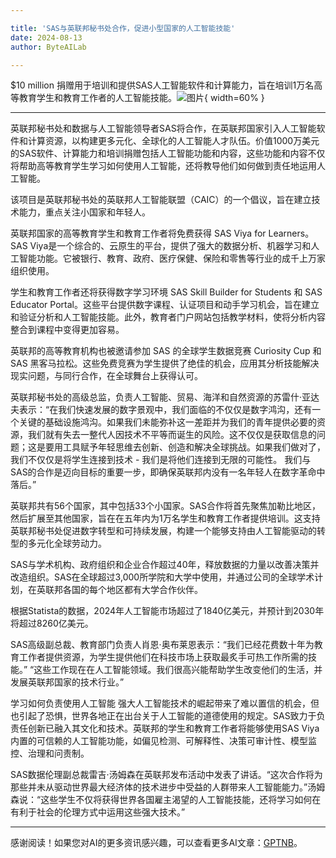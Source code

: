 ```yaml
---

title: 'SAS与英联邦秘书处合作，促进小型国家的人工智能技能'
date: 2024-08-13
author: ByteAILab

---
```


$10 million 捐赠用于培训和提供SAS人工智能软件和计算能力，旨在培训1万名高等教育学生和教育工作者的人工智能技能。![图片](https://ai-techpark.com/wp-content/uploads/2024/08/SAS-a-960x540.jpg){ width=60% }

---


英联邦秘书处和数据与人工智能领导者SAS将合作，在英联邦国家引入人工智能软件和计算资源，以构建更多元化、全球化的人工智能人才队伍。价值1000万美元的SAS软件、计算能力和培训捐赠包括人工智能功能和内容，这些功能和内容不仅将帮助高等教育学生学习如何使用人工智能，还将教导他们如何做到责任地运用人工智能。

该项目是英联邦秘书处的英联邦人工智能联盟（CAIC）的一个倡议，旨在建立技术能力，重点关注小国家和年轻人。

英联邦国家的高等教育学生和教育工作者将免费获得 SAS Viya for Learners。SAS Viya是一个综合的、云原生的平台，提供了强大的数据分析、机器学习和人工智能功能。它被银行、教育、政府、医疗保健、保险和零售等行业的成千上万家组织使用。

学生和教育工作者还将获得数字学习环境 SAS Skill Builder for Students 和 SAS Educator Portal。这些平台提供数字课程、认证项目和动手学习机会，旨在建立和验证分析和人工智能技能。此外，教育者门户网站包括教学材料，使将分析内容整合到课程中变得更加容易。

英联邦的高等教育机构也被邀请参加 SAS 的全球学生数据竞赛 Curiosity Cup 和 SAS 黑客马拉松。这些免费竞赛为学生提供了绝佳的机会，应用其分析技能解决现实问题，与同行合作，在全球舞台上获得认可。

英联邦秘书处的高级总监，负责人工智能、贸易、海洋和自然资源的苏雷什·亚达夫表示：“在我们快速发展的数字景观中，我们面临的不仅仅是数字鸿沟，还有一个关键的基础设施鸿沟。如果我们未能弥补这一差距并为我们的青年提供必要的资源，我们就有失去一整代人因技术不平等而诞生的风险。这不仅仅是获取信息的问题；这是要用工具赋予年轻思维去创新、创造和解决全球挑战。如果我们做对了，我们不仅仅是将学生连接到技术 - 我们是将他们连接到无限的可能性。
我们与SAS的合作是迈向目标的重要一步，即确保英联邦内没有一名年轻人在数字革命中落后。”

英联邦共有56个国家，其中包括33个小国家。SAS合作将首先聚焦加勒比地区，然后扩展至其他国家，旨在在五年内为1万名学生和教育工作者提供培训。这支持英联邦秘书处促进数字转型和可持续发展，构建一个能够支持由人工智能驱动的转型的多元化全球劳动力。

SAS与学术机构、政府组织和企业合作超过40年，释放数据的力量以改善决策并改造组织。SAS在全球超过3,000所学院和大学中使用，并通过公司的全球学术计划，在英联邦各国的每个地区都有大学合作伙伴。

根据Statista的数据，2024年人工智能市场超过了1840亿美元，并预计到2030年将超过8260亿美元。

SAS高级副总裁、教育部门负责人肖恩·奥布莱恩表示：“我们已经花费数十年为教育工作者提供资源，为学生提供他们在科技市场上获取最炙手可热工作所需的技能。” “这些工作现在在人工智能领域。我们很高兴能帮助学生改变他们的生活，并发展英联邦国家的技术行业。”

学习如何负责使用人工智能
强大人工智能技术的崛起带来了难以置信的机会，但也引起了恐惧，世界各地正在出台关于人工智能的道德使用的规定。SAS致力于负责任创新已融入其文化和技术。英联邦的学生和教育工作者将能够使用SAS Viya内置的可信赖的人工智能功能，如偏见检测、可解释性、决策可审计性、模型监控、治理和问责制。

SAS数据伦理副总裁雷吉·汤姆森在英联邦发布活动中发表了讲话。“这次合作将为那些并未从驱动世界最大经济体的技术进步中受益的人群带来人工智能能力。”汤姆森说：“这些学生不仅将获得世界各国雇主渴望的人工智能技能，还将学习如何在有利于社会的伦理方式中运用这些强大技术。”

---
感谢阅读！如果您对AI的更多资讯感兴趣，可以查看更多AI文章：[GPTNB](https://gptnb.com)。